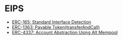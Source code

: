 # EIPS

- [ERC-165: Standard Interface Detection](./erc-165/README.md)
- [ERC-1363: Payable Token(transferAndCall)](./erc-1363/README.md)
- [ERC-4337: Account Abstraction Using Alt Mempool](./erc-4337/README.md)
